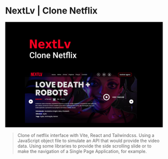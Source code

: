 # NextLv | Clone Netflix

![cover](cover.png)

> Clone of netflix interface with Vite, React and Tailwindcss. Using a JavaScript object file to simulate an API that would provide the video data. 
> Using some libraries to provide the side scrolling slide or to make the navigation of a Single Page Application, for example.

